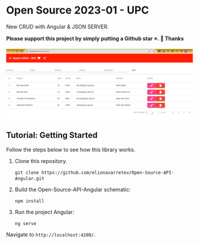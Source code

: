 # Open Source 2023-01 - UPC
New CRUD with Angular & JSON SERVER. 

**Please support this project by simply putting a Github star ⭐. 🙏 Thanks**

<div>
  <p><img src="https://github.com/elionavarretev/Open-Source---CRUD/blob/main/src/assets/imgs/one.PNG" alt="UPC" width="800"></p>
</div>

## Tutorial: Getting Started

Follow the steps below to see how this library works.

1. Clone this repository.

    ```
    git clone https://github.com/elionavarretev/Open-Source-API-Angular.git
    ```

2. Build the Open-Source-API-Angular schematic:

   ```   
   npm install
   ```

3. Run the project Angular:

   ```
   ng serve   
   ```
Navigate to `http://localhost:4200/`.

